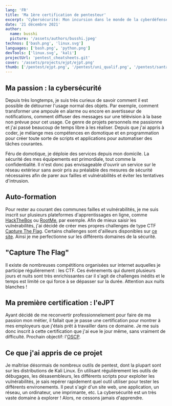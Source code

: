 ```yaml
---
lang: 'FR'
title: 'Ma 1ère certification de pentesteur'
excerpt: 'Cybersécurité: Mon incursion dans le monde de la cyberdéfense'
date: '21 décembre 2021'
author:
  name: busshi
  picture: '/assets/authors/busshi.jpeg'
technos: ['bash.png', 'linux.svg']
languages: ['bash.png', 'python.png']
devTools: ['linux.svg', 'kali']
projectUrl: 'pentest_cheatsheets.git'
cover: '/assets/projects/ejpt/ejpt.png'
thumb: ['/pentest/ejpt.png', '/pentest/uni_qualif.png', '/pentest/santa.png']
---
```


## Ma passion : la cybersécurité

Depuis très longtemps, je suis très curieux de savoir comment il est possible de détourner l'usage normal des objets. Par exemple, comment transformer une ampoule en alarme ou encore en avertisseur de notifications, comment diffuser des messages sur une télévision à la base non prévue pour cet usage. Ce genre de projets personnels me passionne et j'ai passé beaucoup de temps libre à les réaliser. Depuis que j'ai appris à coder, je mélange mes compétences en domotique et en programmation pour créer toute sorte de scripts et applications pour automatiser des tâches courantes.

Féru de domotique, je déploie des services depuis mon domicile. La sécurité des mes équipements est primordiale, tout comme la confidentialité. Il n'est donc pas envisageable d'ouvrir un service sur le réseau extérieur sans avoir pris au préalable des mesures de sécurité nécessaires afin de parer aux failles et vulnérabilités et éviter les tentatives d'intrusion.

## Auto-formation

Pour rester au courant des communes failles et vulnérabilités, je me suis inscrit sur plusieurs plateformes d'apprentissages en ligne, comme [HackTheBox](https://hackthebox.com) ou [RootMe](https://root-me.org), par exemple. Afin de mieux saisir les vulnérabilités, j'ai décidé de créer mes propres challenges de type CTF [Capture The Flag](https://fr.wikipedia.org/wiki/Capture_du_drapeau). Certains challenges sont d'ailleurs disponibles sur [ce site](https://42ctf.org). Ainsi je me perfectionne sur les différents domaines de la sécurité.

## "Capture The Flag"

Il existe de nombreuses compétitions organisées sur internet auquelles je participe régulièrement : les CTF. Ces évènements qui durent plusieurs jours et nuits sont très enrichissantes car il s'agit de challenges inédits et le temps est limité ce qui force à se dépasser sur la durée. Attention aux nuits blanches !

## Ma première certification : l'eJPT

Ayant décidé de me reconvertir professionnelement pour faire de ma passion mon métier, il fallait que je passe une certification pour montrer à mes employeurs que j'étais prêt à travailler dans ce domaine. Je me suis donc inscrit à cette certification que j'ai eue le jour même, sans vraiment de difficulté. Prochain objectif: l'[OSCP](https://www.offensive-security.com/pwk-oscp/).

## Ce que j'ai appris de ce projet

Je maîtrise désormais de nombreux outils de pentest, dont la plupart sont sur les distributions de Kali Linux. En utilisant régulièrement les outils de débugages, les désasembleurs, les différents scripts pour exploiter les vulnérabilités, je sais repérer rapidement quel outil utiliser pour tester les différents environements. Il peut s'agir d'un site web, une application, un réseau, un ordinateur, une imprimante, etc. La cybersécurité est un très vaste domaine à explorer ! Alors, ne cessons jamais d'apprendre.